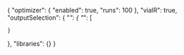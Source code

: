 {
  "optimizer": {
    "enabled": true,
    "runs": 100
  },
  "viaIR": true,
  "outputSelection": {
    "*": {
      "*": [

    }
  },
  "libraries": {}
}
